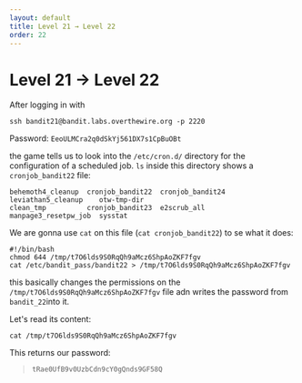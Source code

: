 ```yaml
---
layout: default
title: Level 21 → Level 22
order: 22
---
```


# Level 21 → Level 22
After logging in with 

`ssh bandit21@bandit.labs.overthewire.org -p 2220`

Password: `EeoULMCra2q0dSkYj561DX7s1CpBuOBt`

the game tells us to look into the `/etc/cron.d/` directory for the configuration of a scheduled job. `ls` inside this directory shows a `cronjob_bandit22` file:

```
behemoth4_cleanup  cronjob_bandit22  cronjob_bandit24  leviathan5_cleanup    otw-tmp-dir
clean_tmp          cronjob_bandit23  e2scrub_all       manpage3_resetpw_job  sysstat
```

We are gonna use `cat` on this file (`cat cronjob_bandit22`) to se what it does:

```
#!/bin/bash
chmod 644 /tmp/t7O6lds9S0RqQh9aMcz6ShpAoZKF7fgv
cat /etc/bandit_pass/bandit22 > /tmp/t7O6lds9S0RqQh9aMcz6ShpAoZKF7fgv
```

this basically changes the permissions on the `/tmp/t7O6lds9S0RqQh9aMcz6ShpAoZKF7fgv` file adn writes the password from `bandit_22`into it. 

Let's read its content:

`cat /tmp/t7O6lds9S0RqQh9aMcz6ShpAoZKF7fgv`

This returns our password:

> `tRae0UfB9v0UzbCdn9cY0gQnds9GF58Q`